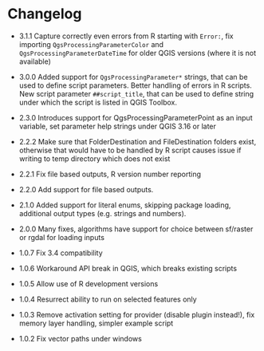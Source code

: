 # Changelog

- 3.1.1 Capture correctly even errors from R starting with `Error:`, fix importing `QgsProcessingParameterColor` and `QgsProcessingParameterDateTime` for older QGIS versions (where it is not available)

- 3.0.0 Added support for `QgsProcessingParameter*` strings, that can be used to define script parameters. Better handling of errors in R scripts. New script parameter `##script_title`, that can be used to define string under which the script is listed in QGIS Toolbox.

- 2.3.0 Introduces support for QgsProcessingParameterPoint as an input variable, set parameter help strings under QGIS 3.16 or later

- 2.2.2 Make sure that FolderDestination and FileDestination folders exist, otherwise that would have to be handled by R script
  causes issue if writing to temp directory which does not exist

- 2.2.1 Fix file based outputs, R version number reporting

- 2.2.0 Add support for file based outputs.

- 2.1.0 Added support for literal enums, skipping package loading, additional output types (e.g. strings and numbers).

- 2.0.0 Many fixes, algorithms have support for choice between sf/raster or rgdal for loading inputs

- 1.0.7 Fix 3.4 compatibility

- 1.0.6 Workaround API break in QGIS, which breaks existing scripts

- 1.0.5 Allow use of R development versions

- 1.0.4 Resurrect ability to run on selected features only

- 1.0.3 Remove activation setting for provider (disable plugin instead!), fix memory layer handling, simpler example script

- 1.0.2 Fix vector paths under windows